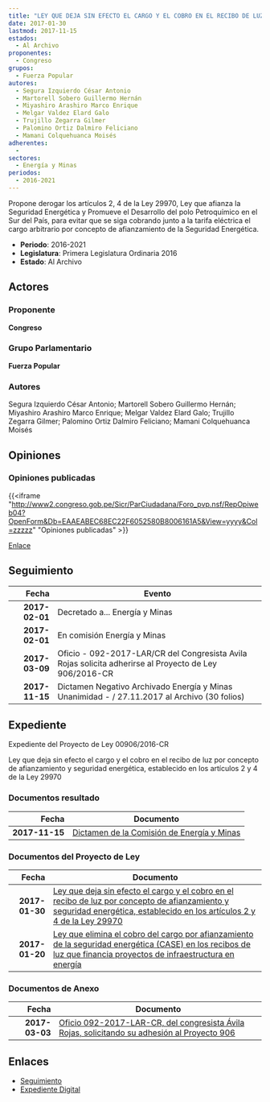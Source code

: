 ```yaml
---
title: "LEY QUE DEJA SIN EFECTO EL CARGO Y EL COBRO EN EL RECIBO DE LUZ POR CONCEPTO DE AFIANZAMIENTO Y SEGURIDAD ENERGÉTICA, ESTABLECIDO EN LOS ARTÍCULOS 2 Y 4 DE LA LEY 29970"
date: 2017-01-30
lastmod: 2017-11-15
estados: 
  - Al Archivo
proponentes: 
  - Congreso
grupos: 
  - Fuerza Popular
autores: 
  - Segura Izquierdo César Antonio
  - Martorell Sobero Guillermo Hernán
  - Miyashiro Arashiro Marco Enrique
  - Melgar Valdez Elard Galo
  - Trujillo Zegarra Gilmer
  - Palomino Ortiz Dalmiro Feliciano
  - Mamani Colquehuanca Moisés
adherentes: 
  - 
sectores: 
  - Energía y Minas
periodos: 
  - 2016-2021
---
```


Propone derogar los artículos 2, 4 de la Ley 29970, Ley que afianza la Seguridad Energética y Promueve el Desarrollo del polo Petroquímico en el Sur del País, para evitar que se siga cobrando junto a la tarifa eléctrica el cargo arbitrario por concepto de afianzamiento de la Seguridad Energética.

- **Periodo**: 2016-2021
- **Legislatura**: Primera Legislatura Ordinaria 2016
- **Estado**: Al Archivo

## Actores

### Proponente

**Congreso**

### Grupo Parlamentario

**Fuerza Popular**

### Autores

Segura Izquierdo César Antonio; Martorell Sobero Guillermo Hernán; Miyashiro Arashiro Marco Enrique; Melgar Valdez Elard Galo; Trujillo Zegarra Gilmer; Palomino Ortiz Dalmiro Feliciano; Mamani Colquehuanca Moisés


## Opiniones

### Opiniones publicadas

{{<iframe "http://www2.congreso.gob.pe/Sicr/ParCiudadana/Foro_pvp.nsf/RepOpiweb04?OpenForm&Db=EAAEABEC68EC22F6052580B8006161A5&View=yyyy&Col=zzzzz" "Opiniones publicadas" >}}

[Enlace](http://www2.congreso.gob.pe/Sicr/ParCiudadana/Foro_pvp.nsf/RepOpiweb04?OpenForm&Db=EAAEABEC68EC22F6052580B8006161A5&View=yyyy&Col=zzzzz)

## Seguimiento

| Fecha | Evento |
|------:|--------|
| **2017-02-01** | Decretado a... Energía y Minas|
| **2017-02-01** | En comisión Energía y Minas|
| **2017-03-09** | Oficio - 092-2017-LAR/CR del Congresista Avila Rojas solicita adherirse al Proyecto de Ley 906/2016-CR|
| **2017-11-15** | Dictamen Negativo Archivado Energía y Minas Unanimidad - / 27.11.2017 al Archivo (30 folios)|


## Expediente

Expediente del Proyecto de Ley 00906/2016-CR

Ley que deja sin efecto el cargo y el cobro en el recibo de luz por concepto de afianzamiento y seguridad energética, establecido en los artículos 2 y 4 de la Ley 29970


### Documentos resultado

| Fecha | Documento |
|------:|--------|
| **2017-11-15** | [Dictamen de la Comisión de Energía y Minas](http://www.leyes.congreso.gob.pe/Documentos/2016_2021/Dictamenes/Proyectos_de_Ley/00896DC11MAY20171115.pdf) |

### Documentos del Proyecto de Ley

| Fecha | Documento |
|------:|--------|
| **2017-01-30** | [Ley que deja sin efecto el cargo y el cobro en el recibo de luz por concepto de afianzamiento y seguridad energética, establecido en los artículos 2 y 4 de la Ley 29970](http://www.leyes.congreso.gob.pe/Documentos/2016_2021/Proyectos_de_Ley_y_de_Resoluciones_Legislativas/PL0090620170130.pdf) |
| **2017-01-20** | [Ley que elimina el cobro del cargo por afianzamiento de la seguridad energética (CASE) en los recibos de luz que financia proyectos de infraestructura en energía](http://www.leyes.congreso.gob.pe/Documentos/2016_2021/Proyectos_de_Ley_y_de_Resoluciones_Legislativas/PL0089620170120.pdf) |

### Documentos de Anexo

| Fecha | Documento |
|------:|--------|
| **2017-03-03** | [Oficio 092-2017-LAR-CR, del congresista Ávila Rojas, solicitando su adhesión al Proyecto 906](http://www.leyes.congreso.gob.pe/Documentos/2016_2021/Oficios/Congresistas/OFICIO-092-2017-LAR-CR.pdf) |

## Enlaces 

- [Seguimiento](http://www2.congreso.gob.pe/Sicr/TraDocEstProc/CLProLey2016.nsf/f7fff46988ca05b1052578e100829cc7/f0f3ca18889f114f052580b8005ed80c?OpenDocument)
- [Expediente Digital](http://www2.congreso.gob.pehttp://www2.congreso.gob.pe/Sicr/TraDocEstProc/CLProLey2016.nsf/f7fff46988ca05b1052578e100829cc7/f0f3ca18889f114f052580b8005ed80c?OpenDocument&Click=05257FB7005EB655.eb71d0cf91d8294e05256cdf006b5706/$Body/0.1C6C)
